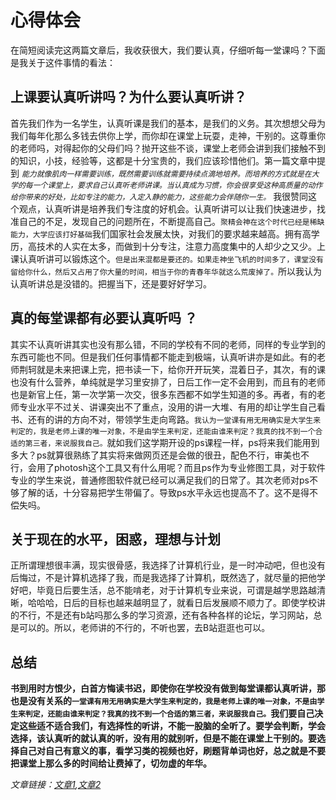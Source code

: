   # 心得体会
  在简短阅读完这两篇文章后，我收获很大，我们要认真，仔细听每一堂课吗？下面是我关于这件事情的看法：  
## 上课要认真听讲吗？为什么要认真听讲？
首先我们作为一名学生，认真听课是我们的基本，是我们的义务。其次想想父母为我们每年化那么多钱去供你上学，而你却在课堂上玩耍，走神，干别的。这尊重你的老师吗，对得起你的父母们吗？抛开这些不谈，课堂上老师会讲到我们接触不到的知识，小技，经验等，这都是十分宝贵的，我们应该珍惜他们。第一篇文章中提到  *`能力就像肌肉一样需要训练，既然需要训练就需要持续点滴地培养。而培养的方式就是在大学的每一个课堂上，要求自己认真听老师讲课。当认真成为习惯，你会很享受这种高质量的动作给你带来的好处，比如专注的能力，入定入静的能力，这些能力会伴随你一生。`* 我很赞同这个观点，认真听讲是培养我们专注度的好机会。认真听讲可以让我们快速进步，找准自己的不足，发现自己的问题所在，不断提高自己。`聚精会神在这个时代已经是稀缺能力，大学应该打好基础`我们国家社会发展太快，对我们的要求越来越高。拥有高学历，高技术的人实在太多，而做到十分专注，注意力高度集中的人却少之又少。上课认真听讲可以锻炼这个。`但是出来混都是要还的。如果走神坐飞机的时间多了，课堂没有留给你什么，然后又占用了你大量的时间，相当于你的青春年华就这么荒废掉了。`所以我认为认真听讲总是没错的。把握当下，还是要好好学习。  
## 真的每堂课都有必要认真听吗 ？  
其实不认真听讲其实也没有那么错，不同的学校有不同的老师，同样的专业学到的东西可能也不同。但是我们任何事情都不能走到极端，认真听讲亦是如此。有的老师荆轲就是未来把课上完，把书读一下，给你开开玩笑，混着日子，其次，有的课也没有什么营养，单纯就是学习里安排了，日后工作一定不会用到，而且有的老师也是新官上任，第一次学第一次交，很多东西都不如学生知道的多。再者，有的老师专业水平不过关、讲课突出不了重点，没用的讲一大堆、有用的却让学生自己看书、还有的讲的方向不对，带领学生走向弯路。`我认为一堂课有用无用确实是大学生来判定的，我是老师上课的唯一对象，不是由学生来判定，还能由谁来判定？我真的找不到一个合适的第三者，来说服我自己。`就如我们这学期开设的ps课程一样，ps将来我们能用到多大？ps就算很熟练了其实将来做网页还是会做的很丑，配色不行，审美也不行，会用了photosh这个工具又有什么用呢？而且ps作为专业修图工具，对于软件专业的学生来说，普通修图软件就已经可以满足我们的日常了。其次老师对ps不够了解的话，十分容易把学生带偏了。导致ps水平永远也提高不了。这不是得不偿失吗。  
## 关于现在的水平，困惑，理想与计划
正所谓理想很丰满，现实很骨感，我选择了计算机行业，是一时冲动吧，但也没有后悔过，不是计算机选择了我，而是我选择了计算机，既然选了，就尽量的把他学好吧，毕竟日后要生活，总不能啃老，对于计算机专业来说，可谓是越学思路越清晰，哈哈哈，日后的目标也越来越明显了，就看日后发展顺不顺力了。即使学校讲的不行，不是还有b站吗那么多的学习资源，还有各种各样的论坛，学习网站，总是可以的。所以，老师讲的不行的，不听也罢，去B站逛逛也可以。
## 总结
**书到用时方恨少，白首方悔读书迟，即使你在学校没有做到每堂课都认真听讲，那也是没有关系的`一堂课有用无用确实是大学生来判定的，我是老师上课的唯一对象，不是由学生来判定，还能由谁来判定？我真的找不到一个合适的第三者，来说服我自己。`我们要自己决定这些适不适合我们，有选择性的听讲，不能一股脑的全听了。要学会判断，学会选择，该认真听的就认真的听，没有用的就别听，但是不能在课堂上干别的。要选择自己对自己有意义的事，看学习类的视频也好，刷题背单词也好，总之就是不要把课堂上那么多的时间给让费掉了，切勿虚的年华。** 

*文章链接：[文章1](http://www.scalerstalk.com/816-attention),[文章2](https://www.cnblogs.com/CookieLau/p/12403175.html)*
 
